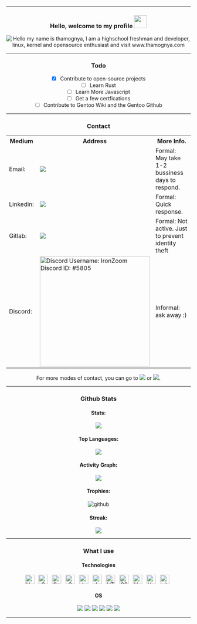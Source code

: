<hr>
<h3 align="center">
    Hello, welcome to my profile
    <img src="https://media.giphy.com/media/hvRJCLFzcasrR4ia7z/giphy.gif" width="35">
</h3>
<div align="center">
    <img align="center" src="https://readme-typing-svg.herokuapp.com?font=Source+Code+Pro&color=%23E06C75&size=25&duration=4200&center=true&vCenter=true&width=600&height=60&lines=Hello%2C+my+name+is+Thamognya;High+school+freshman+and+developer;Linux%2C+kernel%2C+and+opensource+enthusiast;www.thamognya.com" alt="Hello my name is thamognya, I am a highschool freshman and developer, linux, kernel and opensource enthusiast and visit www.thamognya.com">
</div>
<hr>

<h3 align="center">
    Todo
</h3>

<div align="center">

- [x] Contribute to open-source projects
- [ ] Learn Rust
- [ ] Learn More Javascript
- [ ] Get a few certfications
- [ ] Contribute to Gentoo Wiki and the Gentoo Github

</div>

<hr>

<h3 align="center">
    Contact
</h3>

<table align="center">
    <tr>
        <th>Medium</th>
        <th>Address</th>
        <th>More Info.</th>
    </tr>
    <tr>
        <td>Email: </td>
        <td><a class="underline" href="mailto:contact@thamognya.com"><img src="https://img.shields.io/badge/Mail:_contact@thamognya.com-D14836?style=for-the-badge&logo=gmail&logoColor=white"></a></td>
        <td>Formal: May take 1-2 bussiness days to respond.</td>
    </tr>
    <tr>
        <td>Linkedin: </td>
        <td><a href="https://www.linkedin.com/in/thamognya"><img src="https://img.shields.io/badge/LinkedIn_Thamognya-0077B5?style=for-the-badge&logo=linkedin&logoColor=white"></a></td>
        <td>Formal: Quick response.</td>
    </tr>
    <tr>
        <td>Gitlab: </td>
        <td><a href="https://gitlab.com/ThamognyaKodi"><img src="https://img.shields.io/badge/GitLab:_ThamognyaKodi-330F63?style=for-the-badge&logo=gitlab&logoColor=white"></a></td>
        <td>Formal: Not active. Just to prevent identity theft</td>
    </tr>
    <tr>
        <td>Discord: </td>
        <td><a class="underline" href="https://discord.com"><img src="https://raw.githubusercontent.com/ThamognyaKodi/ThamognyaKodi/main/discord.png" alt="Discord Username: IronZoom Discord ID: #5805" width="300px"></a></td>
        <td>Informal: ask away :)</td>
    </tr>
</table>

<p align="center">
    For more modes of contact, you can go to <a class="underline" href="https://www.thamognya.com" target="_blank"><img src="https://img.shields.io/badge/thamognya.com-000000?style=for-the-badge&logo=About.website&logoColor=white"></a> or <a class="underline" href="contact.thamognya.com" target="_blank"><img src="https://img.shields.io/badge/contact.thamognya.com-000000?style=for-the-badge&logo=About.website&logoColor=white"></a>.
</p>

<hr>

<h3 align="center">
    Github Stats
</h3>

<h4 align="center">
    Stats:
</h4>

<div align="center">
    <img src="https://github-readme-stats.vercel.app/api?username=ThamognyaKodi&count_private=true&show_icons=true&theme=onedark">
</div>

<h4 align="center">
    Top Languages:
</h4>

<div align="center">
    <img src="https://github-readme-stats.vercel.app/api/top-langs/?username=ThamognyaKodi&langs_count=10&theme=onedark">
</div>

<h4 align="center">
    Activity Graph:
</h4>

<div align="center">
    <img src="https://activity-graph.herokuapp.com/graph?username=ThamognyaKodi&theme=github">
</div>

<h4 align="center">
    Trophies:
</h4>

<div align="center">
    <img src="https://github-profile-trophy.vercel.app/?username=ThamognyaKodi" alt="github">
</div>

<h4 align="center">
    Streak:
</h4>

<div align="center">
     <img src="https://github-readme-streak-stats.herokuapp.com?user=ThamognyaKodi&theme=onedark&date_format=M%20j%5B%2C%20Y%5D">
</div>

<hr>

<h3 align="center">
    What I use
</h3>

<h4 align="center">
    Technologies
</h4>

<div align="center">
<span><img src="https://img.shields.io/badge/Python-282C34?logo=python&logoColor=FFFFFF" alt="Herkoku logo" title="Python" height="25" /></span>&nbsp;&nbsp;
<span><img src="https://img.shields.io/badge/C-282C34?logo=cplusplus&logoColor=FFFFFF" alt="C logo" title="C++" height="25" /></span>&nbsp;&nbsp;
<span><img src="https://img.shields.io/badge/C++-282C34?logo=cplusplus&logoColor=FFFFFF" alt="C++ logo" title="C++" height="25" /></span>&nbsp;&nbsp;
<span><img src="https://img.shields.io/badge/Rust-282C34?logo=rust&logoColor=FFFFFF" alt="C logo" title="C++" height="25" /></span>&nbsp;&nbsp;
<span><img src="https://img.shields.io/badge/Java-282C34?logo=java&logoColor=FFFFFF" alt="Java logo" title="Java" height="25" /></span>&nbsp;&nbsp;
<span><img src="https://img.shields.io/badge/JavaScript-282C34?logo=javascript&logoColor=F7DF1E" alt="JavaScript logo" title="JavaScript" height="25" /></span>&nbsp;&nbsp;
<span><img src="https://img.shields.io/badge/HTML5-282C34?logo=html5&logoColor=E34F26" alt="HTML5 logo" title="HTML5" height="25" /></span>&nbsp;&nbsp;
<span><img src="https://img.shields.io/badge/CSS3-282C34?logo=css3&logoColor=1572B6" alt="CSS3 logo" title="CSS3" height="25" /></span>&nbsp;&nbsp;
<span><img src="https://img.shields.io/badge/Linux-282C34?logo=linux&logoColor=FFFFFF" alt="Herkoku logo" title="Neovim" height="25" /></span>&nbsp;&nbsp;
<span><img src="https://img.shields.io/badge/Neovim-282C34?logo=neovim&logoColor=FFFFFF" alt="Herkoku logo" title="Neovim" height="25" /></span>&nbsp;&nbsp;
<span><img src="https://img.shields.io/badge/git-282C34?logo=git&logoColor=F05032" alt="git logo" title="git" height="25" /></span>&nbsp;&nbsp;
</div>

<h4 align="center">
    OS
</h4>

<div align="center">
<img src="https://img.shields.io/badge/Linux_From_Scratch-FCC624?style=for-the-badge&logo=linux&logoColor=black">
<img src="https://img.shields.io/badge/Gentoo_Linux-54487A?style=for-the-badge&logo=gentoo&logoColor=white">
<img src="https://img.shields.io/badge/Arch_Linux-1793D1?style=for-the-badge&logo=arch-linux&logoColor=white">
<img src="https://img.shields.io/badge/Debian-A81D33?style=for-the-badge&logo=debian&logoColor=white">
<img src="https://img.shields.io/badge/FreeBSD-AB2B28?style=for-the-badge&logo=freebsd&logoColor=white">
<img src="https://img.shields.io/badge/OpenBSD-F2CA30?style=for-the-badge&logo=openbsd&logoColor=black">
</div>

<hr>
